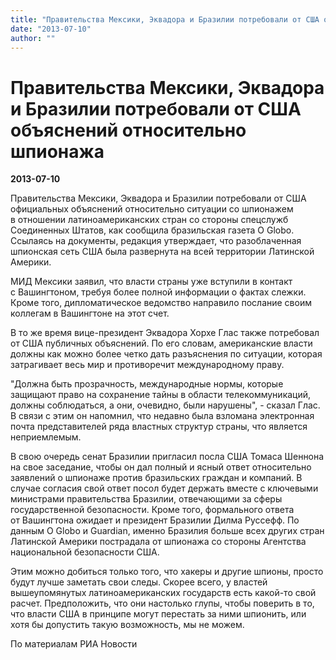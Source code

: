 ```yaml
---
title: "Правительства Мексики, Эквадора и Бразилии потребовали от США объяснений относительно шпионажа"
date: "2013-07-10"
author: ""
---
```


# Правительства Мексики, Эквадора и Бразилии потребовали от США объяснений относительно шпионажа

**2013-07-10** 

Правительства Мексики, Эквадора и Бразилии потребовали от США официальных объяснений относительно ситуации со шпионажем в отношении латиноамериканских стран со стороны спецслужб Соединенных Штатов, как сообщила бразильская газета O Globo.  Ссылаясь на документы, редакция утверждает, что разоблаченная шпионская сеть США была развернута на всей территории Латинской Америки.

МИД Мексики заявил, что власти страны уже вступили в контакт с Вашингтоном, требуя более полной информации о фактах слежки. Кроме того, дипломатическое ведомство направило послание своим коллегам в Вашингтоне на этот счет.

В то же время вице-президент Эквадора Хорхе Глас также потребовал от США публичных объяснений. По его словам, американские власти должны как можно более четко дать разъяснения по ситуации, которая затрагивает весь мир и противоречит международному праву.

"Должна быть прозрачность, международные нормы, которые защищают право на сохранение тайны в области телекоммуникаций, должны соблюдаться, а они, очевидно, были нарушены", - сказал Глас. В связи с этим он напомнил, что недавно была взломана электронная почта представителей ряда властных структур страны, что является неприемлемым.

В свою очередь сенат Бразилии пригласил посла США Томаса Шеннона на свое заседание, чтобы он дал полный и ясный ответ относительно заявлений о шпионаже против бразильских граждан и компаний. В случае согласия свой ответ посол будет держать вместе с ключевыми министрами правительства Бразилии, отвечающими за сферы государственной безопасности. Кроме того, формального ответа от Вашингтона ожидает и президент Бразилии Дилма Руссефф. По данным O Globo и Guardian, именно Бразилия больше всех других стран Латинской Америки пострадала от шпионажа со стороны Агентства национальной безопасности США.

Этим можно добиться только того, что хакеры и другие шпионы, просто будут лучше заметать свои следы. Скорее всего, у властей вышеупомянутых латиноамериканских государств есть какой-то свой расчет. Предположить, что они настолько глупы, чтобы поверить в то, что власти США в принципе могут перестать за ними шпионить, или хотя бы допустить такую возможность, мы не можем.

По материалам РИА Новости